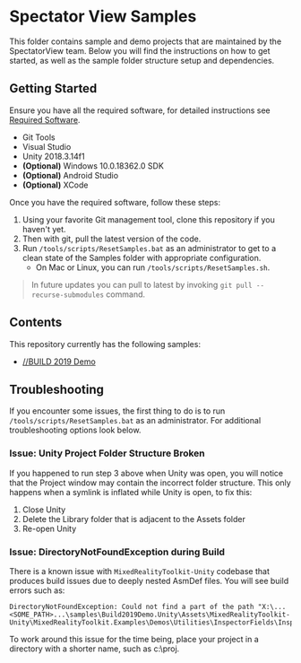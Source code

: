 # Spectator View Samples

This folder contains sample and demo projects that are maintained by the SpectatorView team. Below you will find the instructions on how to get started, as well as the sample folder structure setup and dependencies.

## Getting Started

Ensure you have all the required software, for detailed instructions see [Required Software](../README.md).

- Git Tools
- Visual Studio
- Unity 2018.3.14f1
- __(Optional)__ Windows 10.0.18362.0 SDK
- __(Optional)__ Android Studio
- __(Optional)__ XCode

Once you have the required software, follow these steps:

1. Using your favorite Git management tool, clone this repository if you haven't yet.
2. Then with git, pull the latest version of the code.
3. Run `/tools/scripts/ResetSamples.bat` as an administrator to get to a clean state of the Samples folder with appropriate configuration.
    - On Mac or Linux, you can run `/tools/scripts/ResetSamples.sh`.

> In future updates you can pull to latest by invoking `git pull --recurse-submodules` command.

## Contents

This repository currently has the following samples:

- [//BUILD 2019 Demo](./Build2019Demo.Unity/README.md)

## Troubleshooting

If you encounter some issues, the first thing to do is to run `/tools/scripts/ResetSamples.bat` as an administrator. For additional troubleshooting options look below.

### __Issue:__ Unity Project Folder Structure Broken

If you happened to run step 3 above when Unity was open, you will notice that the Project window may contain the incorrect folder structure. This only happens when a symlink is inflated while Unity is open, to fix this:

1. Close Unity
2. Delete the Library folder that is adjacent to the Assets folder
3. Re-open Unity

### __Issue:__ DirectoryNotFoundException during Build

There is a known issue with `MixedRealityToolkit-Unity` codebase that produces build issues due to deeply nested AsmDef files. You will see build errors such as:

    DirectoryNotFoundException: Could not find a part of the path "X:\...<SOME_PATH>...\samples\Build2019Demo.Unity\Assets\MixedRealityToolkit-Unity\MixedRealityToolkit.Examples\Demos\Utilities\InspectorFields\Inspectors\MixedRealityToolkit.Examples.Demos.Utilities.InspectorFields.Inspectors.asmdef"

To work around this issue for the time being, place your project in a directory with a shorter name, such as c:\proj.
